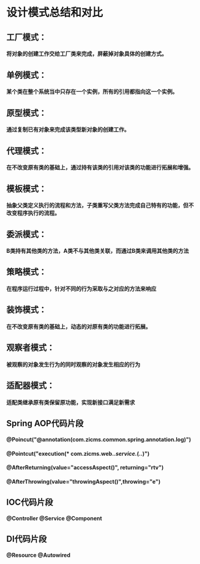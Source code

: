 # 设计模式总结和对比
## 工厂模式：
#### 将对象的创建工作交给工厂类来完成，屏蔽掉对象具体的创建方式。
## 单例模式：
#### 某个类在整个系统当中只存在一个实例，所有的引用都指向这一个实例。
## 原型模式：
#### 通过复制已有对象来完成该类型新对象的创建工作。
## 代理模式：
#### 在不改变原有类的基础上，通过持有该类的引用对该类的功能进行拓展和增强。
## 模板模式：
#### 抽象父类定义执行的流程和方法，子类重写父类方法完成自己特有的功能，但不	改变程序执行的流程。
## 委派模式：
#### B类持有其他类的方法，A类不与其他类关联，而通过B类来调用其他类的方法
## 策略模式：
#### 在程序运行过程中，针对不同的行为采取与之对应的方法来响应
## 装饰模式：
#### 在不改变原有类的基础上，动态的对原有类的功能进行拓展。
## 观察者模式：
#### 被观察的对象发生行为的同时观察的对象发生相应的行为
## 适配器模式：
#### 适配类继承原有类保留原功能，实现新接口满足新需求
## Spring AOP代码片段
#### @Poincut("@annotation(com.zicms.common.spring.annotation.log)")
#### @Pointcut("execution(* com.zicms.web..*service.*(..)")
#### @AfterReturning(value="accessAspect()", returning="rtv")
#### @AfterThrowing(value="throwingAspect()",throwing="e")
## IOC代码片段
#### @Controller  @Service  @Component
## DI代码片段
#### @Resource  @Autowired
